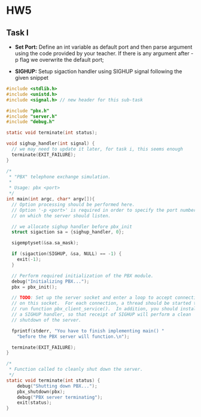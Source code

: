 # HW5

## Task I

- **Set Port:** Define an int variable as default port and then parse argument using the code provided by your teacher. If there is any argument after -p flag we overwrite the default port;

- **SIGHUP:** Setup sigaction handler using SIGHUP signal following the given snippet
```c
#include <stdlib.h>
#include <unistd.h>
#include <signal.h> // new header for this sub-task

#include "pbx.h"
#include "server.h"
#include "debug.h"

static void terminate(int status);

void sighup_handler(int signal) {
  // we may need to update it later, for task i, this seems enough
  terminate(EXIT_FAILURE);
}

/*
 * "PBX" telephone exchange simulation.
 *
 * Usage: pbx <port>
 */
int main(int argc, char* argv[]){
  // Option processing should be performed here.
  // Option '-p <port>' is required in order to specify the port number
  // on which the server should listen.

  // we allocate sighup handler before pbx_init
  struct sigaction sa = {sighup_handler, 0};

  sigemptyset(&sa.sa_mask);

  if (sigaction(SIGHUP, &sa, NULL) == -1) {
    exit(-1);
  }

  // Perform required initialization of the PBX module.
  debug("Initializing PBX...");
  pbx = pbx_init();

  // TODO: Set up the server socket and enter a loop to accept connections
  // on this socket.  For each connection, a thread should be started to
  // run function pbx_client_service().  In addition, you should install
  // a SIGHUP handler, so that receipt of SIGHUP will perform a clean
  // shutdown of the server.

  fprintf(stderr, "You have to finish implementing main() "
    "before the PBX server will function.\n");

  terminate(EXIT_FAILURE);
}

/*
 * Function called to cleanly shut down the server.
 */
static void terminate(int status) {
    debug("Shutting down PBX...");
    pbx_shutdown(pbx);
    debug("PBX server terminating");
    exit(status);
}
```